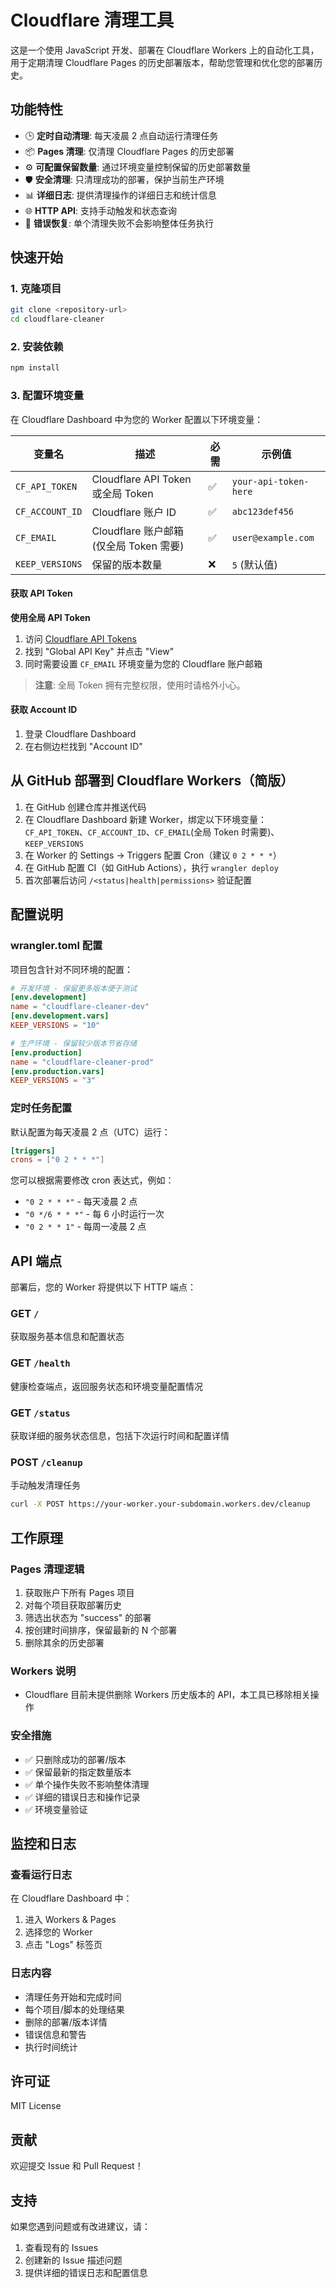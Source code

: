 # Cloudflare 清理工具

这是一个使用 JavaScript 开发、部署在 Cloudflare Workers 上的自动化工具，用于定期清理 Cloudflare Pages 的历史部署版本，帮助您管理和优化您的部署历史。

## 功能特性

- 🕒 **定时自动清理**: 每天凌晨 2 点自动运行清理任务
- 📦 **Pages 清理**: 仅清理 Cloudflare Pages 的历史部署
- ⚙️ **可配置保留数量**: 通过环境变量控制保留的历史部署数量
- 🛡️ **安全清理**: 只清理成功的部署，保护当前生产环境
- 📊 **详细日志**: 提供清理操作的详细日志和统计信息
- 🌐 **HTTP API**: 支持手动触发和状态查询
- 🔄 **错误恢复**: 单个清理失败不会影响整体任务执行

## 快速开始

### 1. 克隆项目

```bash
git clone <repository-url>
cd cloudflare-cleaner
```

### 2. 安装依赖

```bash
npm install
```


### 3. 配置环境变量

在 Cloudflare Dashboard 中为您的 Worker 配置以下环境变量：

| 变量名 | 描述 | 必需 | 示例值 |
|--------|------|------|--------|
| `CF_API_TOKEN` | Cloudflare API Token 或全局 Token | ✅ | `your-api-token-here` |
| `CF_ACCOUNT_ID` | Cloudflare 账户 ID | ✅ | `abc123def456` |
| `CF_EMAIL` | Cloudflare 账户邮箱 (仅全局 Token 需要) | ✅  | `user@example.com` |
| `KEEP_VERSIONS` | 保留的版本数量 | ❌ | `5` (默认值) |

#### 获取 API Token

**使用全局 API Token**

1. 访问 [Cloudflare API Tokens](https://dash.cloudflare.com/profile/api-tokens)
2. 找到 "Global API Key" 并点击 "View"
3. 同时需要设置 `CF_EMAIL` 环境变量为您的 Cloudflare 账户邮箱

> **注意**: 全局 Token 拥有完整权限，使用时请格外小心。

#### 获取 Account ID

1. 登录 Cloudflare Dashboard
2. 在右侧边栏找到 "Account ID"

## 从 GitHub 部署到 Cloudflare Workers（简版）

1. 在 GitHub 创建仓库并推送代码
2. 在 Cloudflare Dashboard 新建 Worker，绑定以下环境变量：`CF_API_TOKEN`、`CF_ACCOUNT_ID`、`CF_EMAIL`(全局 Token 时需要)、`KEEP_VERSIONS`
3. 在 Worker 的 Settings → Triggers 配置 Cron（建议 `0 2 * * *`）
4. 在 GitHub 配置 CI（如 GitHub Actions），执行 `wrangler deploy`
5. 首次部署后访问 `/<status|health|permissions>` 验证配置

## 配置说明

### wrangler.toml 配置

项目包含针对不同环境的配置：

```toml
# 开发环境 - 保留更多版本便于测试
[env.development]
name = "cloudflare-cleaner-dev"
[env.development.vars]
KEEP_VERSIONS = "10"

# 生产环境 - 保留较少版本节省存储
[env.production]
name = "cloudflare-cleaner-prod"
[env.production.vars]
KEEP_VERSIONS = "3"
```

### 定时任务配置

默认配置为每天凌晨 2 点（UTC）运行：

```toml
[triggers]
crons = ["0 2 * * *"]
```

您可以根据需要修改 cron 表达式，例如：
- `"0 2 * * *"` - 每天凌晨 2 点
- `"0 */6 * * *"` - 每 6 小时运行一次
- `"0 2 * * 1"` - 每周一凌晨 2 点

## API 端点

部署后，您的 Worker 将提供以下 HTTP 端点：

### GET `/`
获取服务基本信息和配置状态

### GET `/health`
健康检查端点，返回服务状态和环境变量配置情况

### GET `/status`
获取详细的服务状态信息，包括下次运行时间和配置详情

### POST `/cleanup`
手动触发清理任务

```bash
curl -X POST https://your-worker.your-subdomain.workers.dev/cleanup
```



## 工作原理

### Pages 清理逻辑

1. 获取账户下所有 Pages 项目
2. 对每个项目获取部署历史
3. 筛选出状态为 "success" 的部署
4. 按创建时间排序，保留最新的 N 个部署
5. 删除其余的历史部署

### Workers 说明

- Cloudflare 目前未提供删除 Workers 历史版本的 API，本工具已移除相关操作

### 安全措施

- ✅ 只删除成功的部署/版本
- ✅ 保留最新的指定数量版本
- ✅ 单个操作失败不影响整体清理
- ✅ 详细的错误日志和操作记录
- ✅ 环境变量验证

## 监控和日志

### 查看运行日志

在 Cloudflare Dashboard 中：

1. 进入 Workers & Pages
2. 选择您的 Worker
3. 点击 "Logs" 标签页

### 日志内容

- 清理任务开始和完成时间
- 每个项目/脚本的处理结果
- 删除的部署/版本详情
- 错误信息和警告
- 执行时间统计



## 许可证

MIT License

## 贡献

欢迎提交 Issue 和 Pull Request！

## 支持

如果您遇到问题或有改进建议，请：

1. 查看现有的 Issues
2. 创建新的 Issue 描述问题
3. 提供详细的错误日志和配置信息
